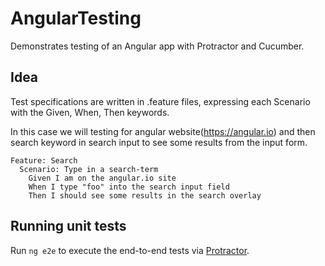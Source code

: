 # AngularTesting
Demonstrates testing of an Angular app with Protractor and Cucumber.

## Idea
Test specifications are written in .feature files, expressing each Scenario with the Given, When, Then keywords.

In this case we will testing for angular website(https://angular.io)  and then search keyword in search input to see some results from the input form.

```gherkin
Feature: Search
  Scenario: Type in a search-term
    Given I am on the angular.io site
    When I type "foo" into the search input field
    Then I should see some results in the search overlay
```

## Running unit tests

Run `ng e2e` to execute the end-to-end tests via [Protractor](http://www.protractortest.org/).
